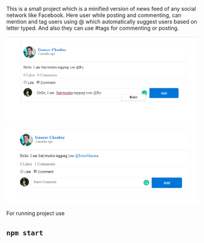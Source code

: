 This is a small project which is a minified version of news feed of any social network like Facebook. Here user while posting and commenting, can mention and tag users using @ which automatically suggest users based on letter typed. And also they can use #tags for commenting or posting.

![Screenshot](11.png)
![Screenshot](12.png)

For running project use

## `npm start`
